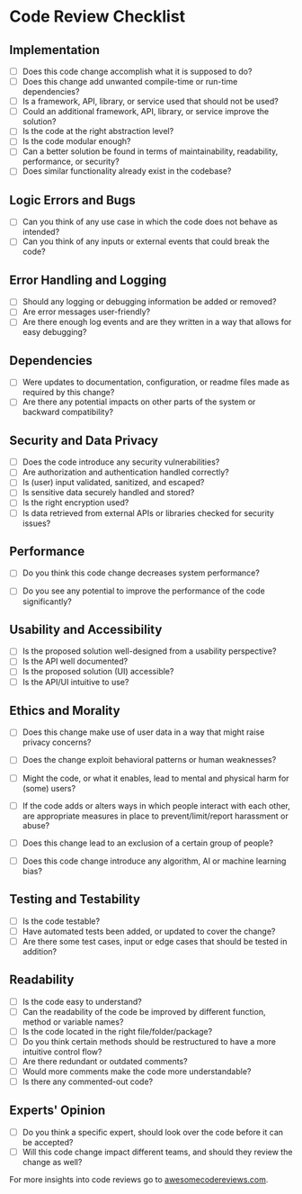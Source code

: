 # Code Review Checklist

## Implementation
- [ ] Does this code change accomplish what it is supposed to do?
- [ ] Does this change add unwanted compile-time or run-time dependencies?
- [ ] Is a framework, API, library, or service used that should not be used?
- [ ] Could an additional framework, API, library, or service improve the solution?
- [ ] Is the code at the right abstraction level?
- [ ] Is the code modular enough?
- [ ] Can a better solution be found in terms of maintainability, readability, performance, or security?
- [ ] Does similar functionality already exist in the codebase?

## Logic Errors and Bugs
- [ ] Can you think of any use case in which the
code does not behave as intended?
- [ ] Can you think of any inputs or external events
that could break the code?

## Error Handling and Logging
- [ ] Should any logging or debugging information
be added or removed?
- [ ] Are error messages user-friendly?
- [ ] Are there enough log events and are they
written in a way that allows for easy
debugging?

## Dependencies
- [ ] Were updates to documentation, configuration, or readme files made as required by this change?
- [ ] Are there any potential impacts on other parts of the system or backward compatibility?

## Security and Data Privacy
- [ ] Does the code introduce any security vulnerabilities?
- [ ] Are authorization and authentication handled correctly?
- [ ] Is (user) input validated, sanitized, and escaped?
- [ ] Is sensitive data securely handled and stored?
- [ ] Is the right encryption used?
- [ ] Is data retrieved from external APIs or libraries
checked for security issues?

## Performance
- [ ] Do you think this code change decreases
system performance?
- [ ] Do you see any potential to improve the
performance of the code significantly?


## Usability and Accessibility
- [ ] Is the proposed solution well-designed from a
usability perspective?
- [ ] Is the API well documented?
- [ ] Is the proposed solution (UI) accessible?
- [ ] Is the API/UI intuitive to use?

## Ethics and Morality
- [ ] Does this change make use of user data in a way that 
might raise privacy concerns?
- [ ] Does the change exploit behavioral patterns or human
weaknesses? 
- [ ] Might the code, or what it enables, lead to mental 
and physical harm for (some) users?
- [ ] If the code adds or alters ways in which people 
interact with each other, are appropriate measures
in place to prevent/limit/report harassment or abuse?
- [ ] Does this change lead to an exclusion of a certain
group of people?
- [ ] Does this code change introduce any algorithm, 
AI  or machine learning bias?


## Testing and Testability
- [ ] Is the code testable?
- [ ] Have automated tests been added, or updated to cover the change?
- [ ] Are there some test cases, input or edge cases
that should be tested in addition?

## Readability
- [ ] Is the code easy to understand?
- [ ] Can the readability of the code be improved by
different function, method or variable names?
- [ ] Is the code located in the right
file/folder/package?
- [ ] Do you think certain methods should be
restructured to have a more intuitive control
flow?
- [ ] Are there redundant or outdated comments?
- [ ] Would more comments make the code more
understandable?
- [ ] Is there any commented-out code?

## Experts' Opinion
- [ ] Do you think a specific expert, should look over
the code before it can be accepted?
- [ ] Will this code change impact different teams, and should they review the change as well?

For more insights into code reviews go to [awesomecodereviews.com](https://www.awesomecodereviews.com/).
